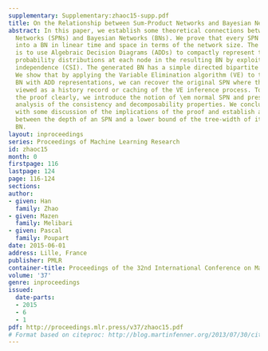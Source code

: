 ```yaml
---
supplementary: Supplementary:zhaoc15-supp.pdf
title: On the Relationship between Sum-Product Networks and Bayesian Networks
abstract: In this paper, we establish some theoretical connections between Sum-Product
  Networks (SPNs) and Bayesian Networks (BNs). We prove that every SPN can be converted
  into a BN in linear time and space in terms of the network size. The key insight
  is to use Algebraic Decision Diagrams (ADDs) to compactly represent the local conditional
  probability distributions at each node in the resulting BN by exploiting context-specific
  independence (CSI). The generated BN has a simple directed bipartite graphical structure.
  We show that by applying the Variable Elimination algorithm (VE) to the generated
  BN with ADD representations, we can recover the original SPN where the SPN can be
  viewed as a history record or caching of the VE inference process. To help state
  the proof clearly, we introduce the notion of \em normal SPN and present a theoretical
  analysis of the consistency and decomposability properties. We conclude the paper
  with some discussion of the implications of the proof and establish a connection
  between the depth of an SPN and a lower bound of the tree-width of its corresponding
  BN.
layout: inproceedings
series: Proceedings of Machine Learning Research
id: zhaoc15
month: 0
firstpage: 116
lastpage: 124
page: 116-124
sections: 
author:
- given: Han
  family: Zhao
- given: Mazen
  family: Melibari
- given: Pascal
  family: Poupart
date: 2015-06-01
address: Lille, France
publisher: PMLR
container-title: Proceedings of the 32nd International Conference on Machine Learning
volume: '37'
genre: inproceedings
issued:
  date-parts:
  - 2015
  - 6
  - 1
pdf: http://proceedings.mlr.press/v37/zhaoc15.pdf
# Format based on citeproc: http://blog.martinfenner.org/2013/07/30/citeproc-yaml-for-bibliographies/
---
```

